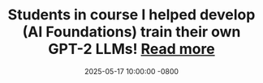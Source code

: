 ---
title: >-
    Students in course I helped develop (AI Foundations) train their own GPT-2 LLMs!
    <a href="https://ece.gatech.edu/news/2025/05/ai-makerspace-turns-one-students-charting-course" target="_blank">Read more <i class="fas fa-angle-double-right"></i></a>
date: 2025-05-17 10:00:00 -0800
---